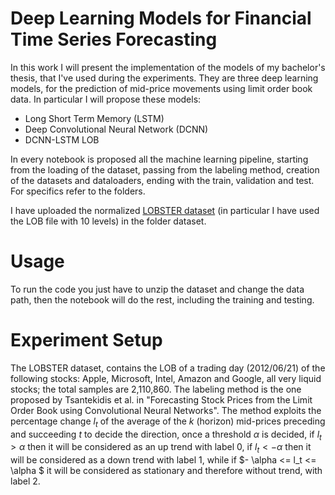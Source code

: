 # Deep Learning Models for Financial Time Series Forecasting
In this work I will present the implementation of the models of my bachelor's thesis, that I've used during the experiments. They are three deep learning models, for the prediction of mid-price movements using limit order book data.
In particular I will propose these models:
- Long Short Term Memory (LSTM) 
- Deep Convolutional Neural Network (DCNN)
- DCNN-LSTM LOB 

In every notebook is proposed all the machine learning pipeline, starting from the loading of the dataset, passing from the labeling method, creation of the datasets and dataloaders, ending with the train, validation and test. For specifics refer to the folders.

I have uploaded the normalized [LOBSTER dataset](https://lobsterdata.com/info/DataSamples.php) (in particular I have used the LOB file with 10 levels) in the folder dataset.

# Usage

To run the code you just have to unzip the dataset and change the data path, then the notebook will do the rest, including the training and testing.

# Experiment Setup
The LOBSTER dataset, contains the LOB of a trading day (2012/06/21) of the following stocks: Apple, Microsoft, Intel, Amazon and Google, all very liquid stocks; the total samples are 2,110,860. 
The labeling method is the one proposed by Tsantekidis et al. in "Forecasting Stock Prices from the Limit Order
Book using Convolutional Neural Networks". 
The method exploits the percentage change $l_t$ of the average of the $k$ (horizon) mid-prices preceding and succeeding
$t$ to decide the direction, once a threshold $\alpha$ is decided, if $l_t > \alpha$ then it will be considered as an up trend with label $0$, if $l_t < -\alpha$ then it will be considered as a down trend with label $1$, while if $- \alpha <= l_t <= \alpha $ it will be considered as stationary and therefore without trend, with label 2.
